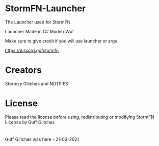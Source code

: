 # StormFN-Launcher
The Launcher used for StormFN. 

Launcher Made in C# ModernWpf

Make sure to give credit if you will use launcher or args

https://discord.gg/stormfn

# Creators

Stormzy Glitches and NOTPIES

# License
Please read the license before using, redistributing or modifying StormFN
License by Guff Glitches
#

Guff Glitches was here - 21-03-2021
